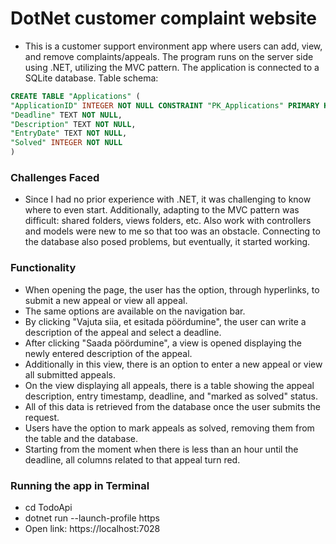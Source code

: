 # DotNet customer complaint website
- This is a customer support environment app where users can add, view, and remove complaints/appeals. The program runs on the server side using .NET, utilizing the MVC pattern. The application is connected to a SQLite database. Table schema:

```SQL
CREATE TABLE "Applications" (
"ApplicationID" INTEGER NOT NULL CONSTRAINT "PK_Applications" PRIMARY KEY AUTOINCREMENT,
"Deadline" TEXT NOT NULL,
"Description" TEXT NOT NULL,
"EntryDate" TEXT NOT NULL,
"Solved" INTEGER NOT NULL
)
```

### Challenges Faced

- Since I had no prior experience with .NET, it was challenging to know where to even start. Additionally, adapting to the MVC pattern was difficult: shared folders, views folders, etc. Also work with controllers and models were new to me so that too was an obstacle. Connecting to the database also posed problems, but eventually, it started working.

### Functionality

- When opening the page, the user has the option, through hyperlinks, to submit a new appeal or view all appeal.
- The same options are available on the navigation bar.
- By clicking "Vajuta siia, et esitada pöördumine", the user can write a description of the appeal and select a deadline.
- After clicking "Saada pöördumine", a view is opened displaying the newly entered description of the appeal.
- Additionally in this view, there is an option to enter a new appeal or view all submitted appeals.
- On the view displaying all appeals, there is a table showing the appeal description, entry timestamp, deadline, and "marked as solved" status.
- All of this data is retrieved from the database once the user submits the request.
- Users have the option to mark appeals as solved, removing them from the table and the database.
- Starting from the moment when there is less than an hour until the deadline, all columns related to that appeal turn red.

### Running the app in Terminal

- cd TodoApi
- dotnet run --launch-profile https
- Open link: https://localhost:7028
